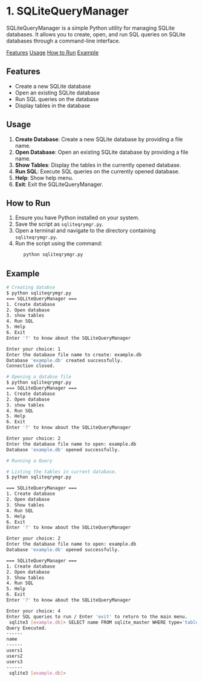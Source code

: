 # 1. SQLiteQueryManager

SQLiteQueryManager is a simple Python utility for managing SQLite databases. It allows you to create, open, and run SQL queries on SQLite databases through a command-line interface.

[Features](#features)
[Usage](#usage)
[How to Run](#how-to-run)
[Example](#example)



## Features

- Create a new SQLite database
- Open an existing SQLite database
- Run SQL queries on the database
- Display tables in the database

## Usage

1. **Create Database**: Create a new SQLite database by providing a file name.
2. **Open Database**: Open an existing SQLite database by providing a file name.
3. **Show Tables**: Display the tables in the currently opened database.
4. **Run SQL**: Execute SQL queries on the currently opened database.
4. **Help**: Show help menu.
6. **Exit**: Exit the SQLiteQueryManager.

## How to Run

1. Ensure you have Python installed on your system.
2. Save the script as `sqliteqrymgr.py`.
3. Open a terminal and navigate to the directory containing `sqliteqrymgr.py`.
4. Run the script using the command:
   ```sh
      python sqliteqrymgr.py
   ```

## Example
```sh
# Creating databse
$ python sqliteqrymgr.py 
=== SQLiteQueryManager ===
1. Create database
2. Open database
3. show tables
4. Run SQL
5. Help
6. Exit
Enter '?' to know about the SQLiteQueryManager

Enter your choice: 1
Enter the database file name to create: example.db
Database 'example.db' created successfully.
Connection closed.

# Opening a databse file
$ python sqliteqrymgr.py 
=== SQLiteQueryManager ===
1. Create database
2. Open database
3. show tables
4. Run SQL
5. Help
6. Exit
Enter '?' to know about the SQLiteQueryManager

Enter your choice: 2
Enter the database file name to open: example.db
Database 'example.db' opened successfully.

# Running a Query

# Listing the tables in current database.
$ python sqliteqrymgr.py 

=== SQLiteQueryManager ===
1. Create database
2. Open database
3. Show tables
4. Run SQL
5. Help
6. Exit
Enter '?' to know about the SQLiteQueryManager

Enter your choice: 2
Enter the database file name to open: example.db
Database 'example.db' opened successfully.

=== SQLiteQueryManager ===
1. Create database
2. Open database
3. Show tables
4. Run SQL
5. Help
6. Exit
Enter '?' to know about the SQLiteQueryManager

Enter your choice: 4
Enter SQL queries to run / Enter 'exit' to return to the main menu.
 sqlite3 [example.db]> SELECT name FROM sqlite_master WHERE type='table';
Query Executed.
------
name  
------
users1
users2
users3
------
 sqlite3 [example.db]> 

```
